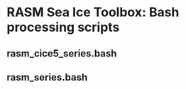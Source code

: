 # RASM Sea Ice Toolbox: Bash processing scripts

## rasm\_cice5\_series.bash


## rasm\_series.bash



